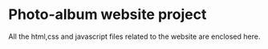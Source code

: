 # Photo-album website project
 All the html,css and javascript files related to the website are enclosed here.
